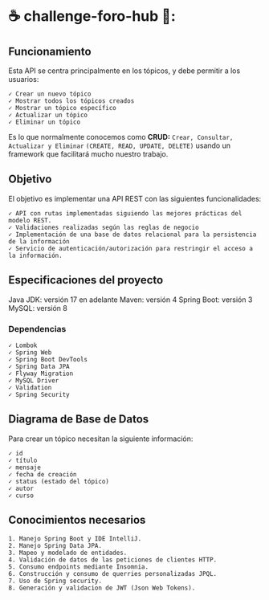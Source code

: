 # :coffee: challenge-foro-hub 🍪:

## Funcionamiento

Esta API se centra principalmente en los tópicos, y debe permitir a los usuarios:

```
✓ Crear un nuevo tópico
✓ Mostrar todos los tópicos creados
✓ Mostrar un tópico específico
✓ Actualizar un tópico
✓ Eliminar un tópico
```

Es lo que normalmente conocemos como **CRUD:** `Crear, Consultar, Actualizar y Eliminar` `(CREATE, READ, UPDATE, DELETE)` usando un framework que facilitará mucho nuestro trabajo.

## Objetivo

El objetivo es implementar una API REST con las siguientes funcionalidades:

```
✓ API con rutas implementadas siguiendo las mejores prácticas del modelo REST.
✓ Validaciones realizadas según las reglas de negocio
✓ Implementación de una base de datos relacional para la persistencia de la información
✓ Servicio de autenticación/autorización para restringir el acceso a la información.
```

## Especificaciones del proyecto

Java JDK: versión 17 en adelante
Maven: versión 4
Spring Boot: versión 3
MySQL: versión 8

### Dependencias

```
✓ Lombok
✓ Spring Web
✓ Spring Boot DevTools
✓ Spring Data JPA
✓ Flyway Migration
✓ MySQL Driver
✓ Validation
✓ Spring Security
```

## Diagrama de Base de Datos

Para crear un tópico necesitan la siguiente información:
```
✓ id
✓ título
✓ mensaje
✓ fecha de creación
✓ status (estado del tópico)
✓ autor
✓ curso
```

## Conocimientos necesarios

```
1. Manejo Spring Boot y IDE IntelliJ.
2. Manejo Spring Data JPA.
3. Mapeo y modelado de entidades.
4. Validación de datos de las peticiones de clientes HTTP.
5. Consumo endpoints mediante Insomnia.
6. Construcción y consumo de querries personalizadas JPQL.
7. Uso de Spring security.
8. Generación y validacion de JWT (Json Web Tokens).
```

